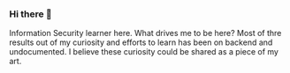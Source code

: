### Hi there 👋
Information Security learner here. What drives me to be here? Most of thre results out of my curiosity and efforts to learn has been on backend and undocumented. I believe these curiosity could be shared as a piece of my art. 

<!--
**sudoblanc/sudoblanc** is a ✨ _special_ ✨ repository because its `README.md` (this file) appears on your GitHub profile.

Here are some ideas to get you started:

- 🔭 I’m currently working on ...
- 🌱 I’m currently learning ...
- 👯 I’m looking to collaborate on ...
- 🤔 I’m looking for help with ...
- 💬 Ask me about ...
- 📫 How to reach me: ...
- 😄 Pronouns: ...
- ⚡ Fun fact: ...
-->
